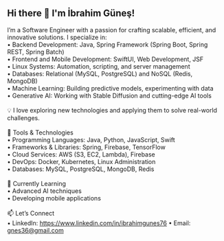 ## Hi there 👋 I'm İbrahim Güneş!

I’m a Software Engineer with a passion for crafting scalable, efficient, and innovative solutions. I specialize in:\
	•	Backend Development: Java, Spring Framework (Spring Boot, Spring REST, Spring Batch)\
	•	Frontend and Mobile Development: SwiftUI, Web Development, JSF\
	•	Linux Systems: Automation, scripting, and server management\
	•	Databases: Relational (MySQL, PostgreSQL) and NoSQL (Redis, MongoDB)\
	•	Machine Learning: Building predictive models, experimenting with data\
	•	Generative AI: Working with Stable Diffusion and cutting-edge AI tools\
\
💡 I love exploring new technologies and applying them to solve real-world challenges.\
\
🔧 Tools & Technologies\
	•	Programming Languages: Java, Python, JavaScript, Swift\
	•	Frameworks & Libraries: Spring, Firebase, TensorFlow\
	•	Cloud Services: AWS (S3, EC2, Lambda), Firebase\
	•	DevOps: Docker, Kubernetes, Linux Administration\
	•	Databases: MySQL, PostgreSQL, MongoDB, Redis\
\
🌱 Currently Learning\
	•	Advanced AI techniques\
	•	Developing mobile applications\
\
📫 Let’s Connect\
	•	LinkedIn: https://www.linkedin.com/in/ibrahimgunes76
	•	Email: gnes36@gmail.com
 
